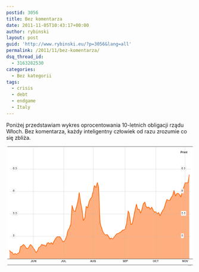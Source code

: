 ```yaml
---
postid: 3056
title: Bez komentarza
date: 2011-11-05T10:43:17+00:00
author: rybinski
layout: post
guid: 'http://www.rybinski.eu/?p=3056&lang=all'
permalink: /2011/11/bez-komentarza/
dsq_thread_id:
  - 3163282530
categories:
  - Bez kategorii
tags:
  - crisis
  - debt
  - endgame
  - Italy
---
```

Poniżej przedstawiam wykres oprocentowania 10-letnich obligacji rządu Włoch. Bez komentarza, każdy inteligentny człowiek od razu zrozumie co się zbliża.

<p style="text-align: center;">
  <img class="aligncenter size-full wp-image-3057" title="Italy_10Y_yield" src="/uploads/Italy_10Y_yield.png" alt="Italy_10Y_yield" width="498" height="320" />
</p>
